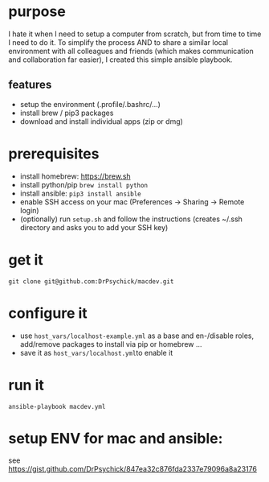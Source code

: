 # purpose
I hate it when I need to setup a computer from scratch, but from time to time I need to do it. To simplify the process AND to share a similar local environment with all colleagues and friends (which makes communication and collaboration far easier), I created this simple ansible playbook. 

## features
* setup the environment (.profile/.bashrc/...)
* install brew / pip3 packages
* download and install individual apps (zip or dmg)

# prerequisites
* install homebrew: https://brew.sh
* install python/pip `brew install python`
* install ansible: `pip3 install ansible`
* enable SSH access on your mac (Preferences -> Sharing -> Remote login)
* (optionally) run `setup.sh` and follow the instructions (creates ~/.ssh directory and asks you to add your SSH key)

# get it
`git clone git@github.com:DrPsychick/macdev.git` 

# configure it
* use `host_vars/localhost-example.yml` as a base and en-/disable roles, add/remove packages to install via pip or homebrew ...
* save it as `host_vars/localhost.yml`to enable it

# run it
`ansible-playbook macdev.yml`

# setup ENV for mac and ansible:
see https://gist.github.com/DrPsychick/847ea32c876fda2337e79096a8a23176
